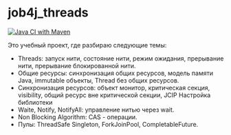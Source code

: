 # job4j_threads
[![Java CI with Maven](https://github.com/Temzor/job4j_threads/actions/workflows/maven.yml/badge.svg)](https://github.com/Temzor/job4j_threads/actions/workflows/maven.yml)


Это учебный проект, где разбираю следующие темы:
- Threads: запуск нити, состояние нити, режим ожидания, прерывание нити, прерывание блокированной нити.
- Общие ресурсы: синхронизация общих ресурсов, модель памяти Java, immutable объекты, Thread без общих ресурсов.
- Синхронизация ресурсов: объект монитор, критическая секция, visibility, общий ресурс вне критической секции, JCIP Настройка библиотеки
- Waite, Notify, NotifyAll: управление нитью через wait.
- Non Blocking Algorithm: CAS - операции.
- Пулы: ThreadSafe Singleton, ForkJoinPool, CompletableFuture.